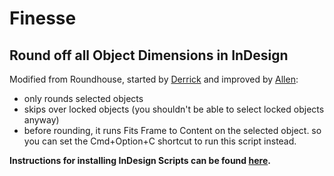 # Finesse
## Round off all Object Dimensions in InDesign

Modified from Roundhouse, started by [Derrick](https://github.com/dvschultz/roundhouse) and improved by [Allen](https://github.com/tealtan/roundhouse/):
+ only rounds selected objects
+ skips over locked objects (you shouldn't be able to select locked objects anyway)
+ before rounding, it runs Fits Frame to Content on the selected object. so you can set the Cmd+Option+C shortcut to run this script instead.

**Instructions for installing InDesign Scripts can be found [here](http://indesignsecrets.com/how-to-install-a-script-in-indesign-that-you-found-in-a-forum-or-blog-post.php).**
